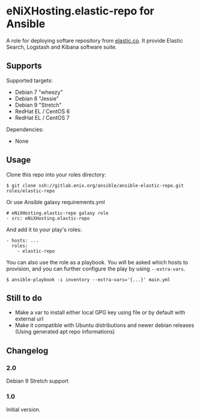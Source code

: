 eNiXHosting.elastic-repo for Ansible
=================

A role for deploying softare repository from [elastic.co](http://www.elastic.co). It provide Elastic Search, Logstash and Kibana software suite.

Supports
--------

Supported targets:

- Debian 7 "wheezy"
- Debian 8 "Jessie"
- Debian 9 "Stretch"
- RedHat EL / CentOS 6
- RedHat EL / CentOS 7

Dependencies:

- None


Usage
-----

Clone this repo into your roles directory:

    $ git clone ssh://gitlab.enix.org/ansible/ansible-elastic-repo.git roles/elastic-repo

Or use Ansible galaxy requirements.yml

    # eNiXHosting.elastic-repo galaxy role
    - src: eNiXHosting.elastic-repo

And add it to your play's roles:

    - hosts: ...
      roles:
        - elastic-repo

You can also use the role as a playbook. You will be asked which hosts to provision, and you can further configure the play by using `--extra-vars`.

    $ ansible-playbook -i inventory --extra-vars='{...}' main.yml


Still to do
-----------

- Make a var to install either local GPG key using file or by default with external url
- Make it compatible with Ubuntu distributions and newer debian releases (Using generated apt repo informations)


Changelog
---------

### 2.0
 Debian 9 Stretch support

### 1.0

Initial version.
